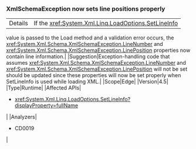 ### XmlSchemaException now sets line positions properly

|   |   |
|---|---|
|Details|If the <xref:System.Xml.Linq.LoadOptions.SetLineInfo>
value is passed to the Load method and a validation error occurs, the
<xref:System.Xml.Schema.XmlSchemaException.LineNumber>
and <xref:System.Xml.Schema.XmlSchemaException.LinePosition>
properties now contain line information.|
|Suggestion|Exception-handling code that assumes
<xref:System.Xml.Schema.XmlSchemaException.LineNumber>
and <xref:System.Xml.Schema.XmlSchemaException.LinePosition>
will not be set should be updated since these properties will now be set
properly when SetLineInfo is used while loading XML.|
|Scope|Edge|
|Version|4.5|
|Type|Runtime|
|Affected APIs|<ul><li><xref:System.Xml.Linq.LoadOptions.SetLineInfo?displayProperty=fullName></li></ul>|
|Analyzers|<ul><li>CD0019</li></ul>|
